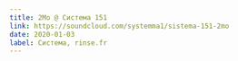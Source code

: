 ```yaml
---
title: 2Mo @ Cистема 151
link: https://soundcloud.com/systemma1/sistema-151-2mo
date: 2020-01-03
label: Cистема, rinse.fr
---
```

